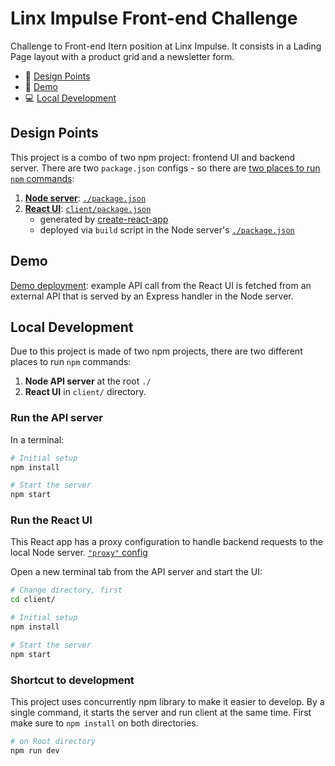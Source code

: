 # Linx Impulse Front-end Challenge

Challenge to Front-end Itern position at Linx Impulse. It consists in a Lading Page layout with a product grid and a newsletter form. 

* 📐 [Design Points](#user-content-design-points)
* 🕺 [Demo](#user-content-demo)
* 💻 [Local Development](#user-content-local-development)


## Design Points

This project is a combo of two npm project: frontend UI and backend server. There are two `package.json` configs - so there are [two places to run `npm` commands](#user-content-local-development):

  1. [**Node server**](/): [`./package.json`](package.json)
  2. [**React UI**](client/): [`client/package.json`](client/package.json)
      * generated by [create-react-app](https://github.com/facebookincubator/create-react-app)
      * deployed via `build` script in the Node server's [`./package.json`](package.json)

## Demo

[Demo deployment](https://adriano-sotos-challange.herokuapp.com): example API call from the React UI is fetched from an external API that is served by an Express handler in the Node server.


## Local Development

Due to this project is made of two npm projects, there are two different places to run `npm` commands:

1. **Node API server** at the root `./`
1. **React UI** in `client/` directory.

### Run the API server

In a terminal:

```bash
# Initial setup
npm install

# Start the server
npm start
```

### Run the React UI

This React app has a proxy configuration to handle backend requests to the local Node server. [`"proxy"` config](client/package.json)


Open a new terminal tab from the API server and start the UI:

```bash
# Change directory, first
cd client/

# Initial setup
npm install

# Start the server
npm start
```

### Shortcut to development

This project uses concurrently npm library to make it easier to develop. By a single command, it starts the server and run client at the same time. First make sure to `npm install` on both directories.

```bash
# on Root directory
npm run dev 
```